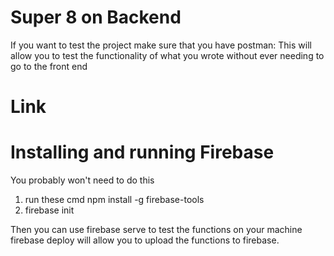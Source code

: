 # Super 8 on Backend
If you want to test the project make sure that you have postman:
This will allow you to test the functionality of what you wrote without ever needing to go to the front end
# Link

# Installing and running Firebase
You probably won't need to do this
1. run these cmd
npm install -g firebase-tools
2. firebase init

Then you can use firebase serve to test the functions on your machine
firebase deploy will allow you to upload the functions to firebase.